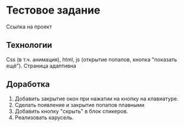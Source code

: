 # Тестовое задание
Ссылка на проект

## Технологии

Css (в т.ч. анимация), html, js (открытие попапов, кнопка "показать ещё").
Страница адаптивна

## Доработка

1. Добавить закрытие окон при нажатии на кнопку на клавиатуре.
2. Сделать появление и закрытие попапов плавными
3. Добавить кнопку "скрыть" в блок спикеров.
4. Реализовать карусель.


